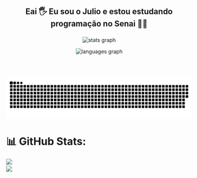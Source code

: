 <h2 align="center">Eai 🖐️ Eu sou o Julio e estou estudando programação no Senai 🧑‍💻</h2>

###

<div align="center">
<p> <img src="https://github-readme-stats.vercel.app/api?username=julioau15&hide_title=true&show_icons=true&theme=dracula" height="150" alt="stats graph" /> </p>
 <p> <img src="https://github-readme-stats.vercel.app/api/top-langs?username=julioau15&locale=en&hide_title=false&layout=compact&card_width=320&langs_count=5&theme=dracula&hide_border=false" height="150" alt="languages graph"  /> </p>
</div>

###

<br clear="both">

###

![Snake animation](https://github.com/julioau15/julioau15/blob/output/github-contribution-grid-snake.svg)

###


# 📊 GitHub Stats:

![](https://nirzak-streak-stats.vercel.app/?user=julioau15&theme=dark&hide_border=false)<br/>
![](https://github-readme-stats.vercel.app/api/top-langs/?username=julioau15&theme=dark&hide_border=false&include_all_commits=false&count_private=false&layout=compact)



<!-- Proudly created with GPRM ( https://gprm.itsvg.in ) -->
